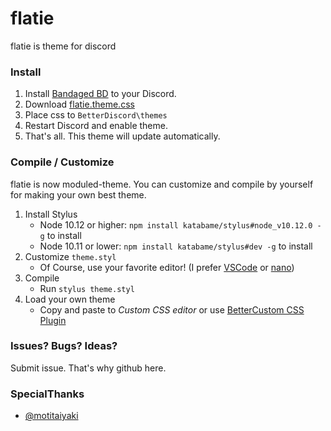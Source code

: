 # flatie
flatie is theme for discord

### Install
1. Install [Bandaged BD](https://github.com/rauenzi/BetterDiscordApp/releases/latest) to your Discord.
1. Download [flatie.theme.css](https://github.com/katabame/flatie/blob/master/flatie.theme.css)
1. Place css to `BetterDiscord\themes`
1. Restart Discord and enable theme.
1. That's all. This theme will update automatically.

### Compile / Customize
flatie is now moduled-theme. You can customize and compile by yourself for making your own best theme.
1. Install Stylus
	* Node 10.12 or higher: `npm install katabame/stylus#node_v10.12.0 -g` to install
	* Node 10.11 or lower: `npm install katabame/stylus#dev -g` to install
1. Customize `theme.styl`
	* Of Course, use your favorite editor! (I prefer [VSCode](https://code.visualstudio.com/) or [nano](https://www.nano-editor.org/))
1. Compile
	* Run `stylus theme.styl`
1. Load your own theme
	* Copy and paste to *Custom CSS editor* or use [BetterCustom CSS Plugin](https://github.com/kosshishub/BetterCustomCSS-BD-plugin)

### Issues? Bugs? Ideas?
Submit issue. That's why github here.

### SpecialThanks
* [@motitaiyaki](https://github.com/motitaiyaki)
